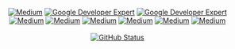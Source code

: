 <p align="center">
<a href="https://play.google.com/store/apps/dev?id=6781046200635814881&hl=en&gl=US"><img alt="Medium" src="https://img.shields.io/badge/GooglePlay-sandroid-lgreen.svg"/></a>
<a href="https://medium.com/@mssandeepkamath"><img alt="Google Developer Expert" src="https://img.shields.io/badge/Medium-mssandeepkamath-black.svg"/></a> 
<a href="https://www.linkedin.com/in/mssandeepkamath/"><img alt="Google Developer Expert" src="https://img.shields.io/badge/LinkedIn-mssandeepkamath-blue.svg"/></a> 
<a href="https://github.com/mssandeepkamath"><img alt="Medium" src="https://img.shields.io/badge/GitHub-mssandeepkamath-black.svg"/></a>
<a href="https://twitter.com/mssandeepkamath"><img alt="Medium" src="https://img.shields.io/badge/Twitter-mssandeepkamath-blue.svg"/></a>
<a href="https://leetcode.com/msandeepk/"><img alt="Medium" src="https://img.shields.io/badge/Leetcode-msandeepk-orange.svg"/></a>
<a href="https://mastodon.social/@msandeepk"><img alt="Medium" src="https://img.shields.io/badge/Mastodon-msandeepk-darkblue.svg"/></a>
<a href="https://www.youtube.com/channel/UCDfCgec5I82TJHkQp5MMUeg"><img alt="Medium" src="https://img.shields.io/badge/YouTube-mssandeepkamath6210-darkred.svg"/></a>
<a href="https://www.instagram.com/_mssandeep_kamath_/"><img alt="Medium" src="https://img.shields.io/badge/Instagram-_mssandeepkamath_-pink.svg"/></a>

<br>
  <br>
<a href="https://github.com/skydoves"><img alt="GitHub Status" src="https://github-readme-stats.vercel.app/api?username=mssandeepkamath&show_icons=true&include_all_commits=true&count_private=true"/></a>
</p>

